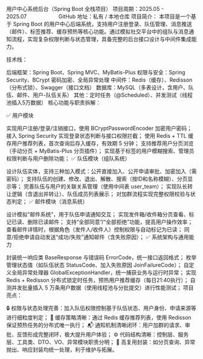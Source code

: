 用户中心系统后台（Spring Boot 全栈项目）
项目周期：2025.05 - 2025.07      GitHub 地址：私有 / 本地仓库
项目简介：
本项目是一个基于 Spring Boot 的用户中心后端系统，支持用户注册登录、队伍管理、消息推送（邮件）、标签推荐、缓存预热等核心功能。通过模拟社交平台中的组队与消息通知流程，实现复杂权限判断与状态管理，具备完整的后台接口设计与中间件集成能力。

技术栈：

后端框架：Spring Boot、Spring MVC、MyBatis-Plus
权限与安全：Spring Security、BCrypt 密码加密、全局异常处理
中间件：Redis（缓存）、Redisson（分布式锁）、Swagger（接口文档）
数据库：MySQL（多表设计，含用户、队伍、邮件、用户-队伍关系）
其他：定时任务（@Scheduled）、并发测试（线程池插入5万数据）
核心功能与职责拆解：

✅ 用户模块

实现用户注册/登录/注销接口，使用 BCryptPasswordEncoder 加密用户密码；
接入 Spring Security 实现登录状态判断与接口权限拦截；
使用 Redis + TTL 缓存用户推荐列表，首次查询后存入缓存，有效期 5 分钟；
支持推荐用户分页浏览（手动分页 + MyBatis-Plus 分页插件）；
实现基于标签的用户模糊搜索、管理员权限判断与用户删除功能；
✅ 队伍模块（组队系统）

设计队伍实体，支持三种加入模式：公开直接加入、公开申请审批、加密加入（需密码）；
支持队伍的创建、修改、退出、解散、搜索（按ID和名称模糊）、分页显示等；
完善队伍与用户的关联关系管理（使用中间表 user_team）；
实现队长转让逻辑（含退出并转让）、队伍成员列表展示；
对加群流程实现完整权限校验与状态判定；
✅ 邮件模块（消息系统）

设计模拟“邮件系统”，用于队伍申请通知交互；
实现发件箱/收件箱分页查看、标记已读、删除已读邮件；
支持“全部同意”/“全部拒绝”功能，提高用户操作效率；
查看邮件详情时，根据角色（发件人/收件人）控制权限与自动标记为已读；
同意/拒绝申请自动发送“成功/失败”通知邮件（含失败原因）；
✅ 系统架构与通用能力

封装统一响应类 BaseResponse<T> 与错误码 ErrorCode，统一接口返回格式；
枚举管理状态值（如队伍状态 StatusCode、加入失败原因 JoinFailureCode）；
自定义全局异常处理器 GlobalExceptionHandler，统一捕获业务与运行时异常；
实现 Redis + Redisson 分布式锁定时任务，预热用户推荐缓存（每日21:40执行）；
自测并发批量插入 5 万条用户数据（使用线程池与分批提交）进行性能测试；
项目亮点：

🔒 权限与状态处理完善：加入队伍权限控制基于队伍状态、用户身份、申请来源等进行细粒度判定；
🚀 缓存策略清晰：通过 Redis 缓存推荐列表，使用 Redisson 保证预热任务的分布式唯一执行；
📬 通知机制清晰闭环：用户加群的请求、审批、反馈形成完整闭环，极大提升用户体验；
⚙ 代码结构清晰：控制层、服务层、工具类、DTO、VO、异常模块职责分明；
🧩 高复用封装：如分页查询、异常抛出、响应封装均统一处理，利于维护与拓展。
